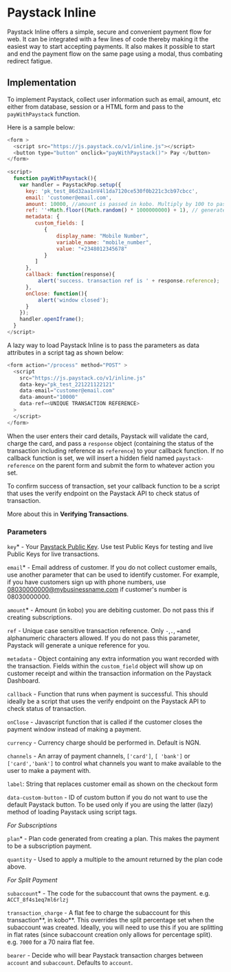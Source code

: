 # Paystack Inline

Paystack Inline offers a simple, secure and convenient payment flow for web. It can be integrated with a few lines of code thereby making it the easiest way to start accepting payments. It also makes it possible to start and end the payment flow on the same page using a modal, thus combating redirect fatigue.

## Implementation

To implement Paystack, collect user information such as email, amount, etc either from database, session or a HTML form and pass to the `payWithPaystack` function.

Here is a sample below:

```javascript
<form >
  <script src="https://js.paystack.co/v1/inline.js"></script>
  <button type="button" onclick="payWithPaystack()"> Pay </button> 
</form>
 
<script>
  function payWithPaystack(){
    var handler = PaystackPop.setup({
      key: 'pk_test_86d32aa1nV4l1da7120ce530f0b221c3cb97cbcc',
      email: 'customer@email.com',
      amount: 10000, //amount is passed in kobo. Multiply by 100 to pass a Naira amount
      ref: ''+Math.floor((Math.random() * 1000000000) + 1), // generates a pseudo-unique reference. Please replace with a reference you generated. Or remove the line entirely so our API will generate one for you
      metadata: {
         custom_fields: [
            {
                display_name: "Mobile Number",
                variable_name: "mobile_number",
                value: "+2348012345678"
            }
         ]
      },
      callback: function(response){
          alert('success. transaction ref is ' + response.reference);
      },
      onClose: function(){
          alert('window closed');
      }
    });
    handler.openIframe();
  }
</script>
```

A lazy way to load Paystack Inline is to pass the parameters as data attributes in a script tag as shown below:

```javascript
<form action="/process" method="POST" >
  <script
    src="https://js.paystack.co/v1/inline.js" 
    data-key="pk_test_221221122121"
    data-email="customer@email.com"
    data-amount="10000"
    data-ref=<UNIQUE TRANSACTION REFERENCE>
  >
  </script>
</form>
```

When the user enters their card details, Paystack will validate the card, charge the card, and pass a `response` object (containing the status of the transaction including reference as `reference`) to your callback function. If no callback function is set, we will insert a hidden field named `paystack-reference` on the parent form and submit the form to whatever action you set.

To confirm success of transaction, set your callback function to be a script that uses the verify endpoint on the Paystack API to check status of transaction.

More about this in **Verifying Transactions**.

### Parameters

`key`* - Your [Paystack Public Key](https://dashboard.paystack.com/#/settings/developer). Use test Public Keys for testing and live Public Keys for live transactions.

`email`* - Email address of customer. If you do not collect customer emails, use another parameter that can be used to identify customer. For example, if you have customers sign up with phone numbers, use 08030000000@mybusinessname.com if customer's number is 08030000000.

`amount`* - Amount (in kobo) you are debiting customer. Do not pass this if creating subscriptions.

`ref` - Unique case sensitive transaction reference. Only `-`,`.`, `=`and alphanumeric characters allowed. If you do not pass this parameter, Paystack will generate a unique reference for you.

`metadata` - Object containing any extra information you want recorded with the transaction. Fields within the `custom_field` object will show up on customer receipt and within the transaction information on the Paystack Dashboard.

`callback` - Function that runs when payment is successful. This should ideally be a script that uses the verify endpoint on the Paystack API to check status of transaction.

`onClose` - Javascript function that is called if the customer closes the payment window instead of making a payment.

`currency` - Currency charge should be performed in. Default is NGN.

`channels` - An array of payment channels, `['card']`, `[ 'bank']` or `['card','bank']` to control what channels you want to make available to the user to make a payment with.

`label`: String that replaces customer email as shown on the checkout form

`data-custom-button` - ID of custom button if you do not want to use the default Paystack button. To be used only if you are using the latter (lazy) method of loading Paystack using script tags.

*For Subscriptions*

`plan`* - Plan code generated from creating a plan. This makes the payment to be a subscription payment.

`quantity` - Used to apply a multiple to the amount returned by the plan code above.

*For Split Payment*

`subaccount`* - The code for the subaccount that owns the payment. e.g. `ACCT_8f4s1eq7ml6rlzj`

`transaction_charge` - A flat fee to charge the subaccount for this transaction**, in kobo**. This overrides the split percentage set when the subaccount was created. Ideally, you will need to use this if you are splitting in flat rates (since subaccount creation only allows for percentage split). e.g. `7000` for a 70 naira flat fee.

`bearer` - Decide who will bear Paystack transaction charges between `account` and `subaccount`. Defaults to `account`.

